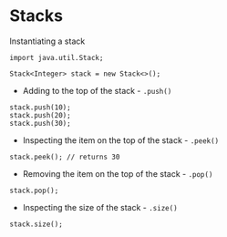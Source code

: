 # Stacks

Instantiating a stack
```
import java.util.Stack;

Stack<Integer> stack = new Stack<>();
```

* Adding to the top of the stack - `.push()`
```
stack.push(10);
stack.push(20);
stack.push(30);
```

* Inspecting the item on the top of the stack - `.peek()`
```
stack.peek(); // returns 30
```

* Removing the item on the top of the stack - `.pop()`
```
stack.pop();
```

* Inspecting the size of the stack - `.size()`
```
stack.size();
```
